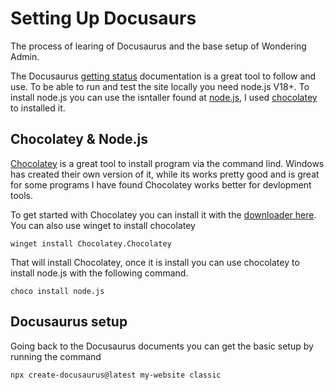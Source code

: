 # Setting Up Docusaurs
The process of learing of Docusaurus and the base setup of Wondering Admin. 

<!--intro-->

The Docusaurus [getting status](https://docusaurus.io/docs/installation) documentation is a great tool to follow and use. To be able to run and test the site locally you need node.js V18+. To install node.js you can use the isntaller found at [node.js](https://nodejs.org/en/download/package-manager), I used [chocolatey](https://chocolatey.org/install) to installed it. 

## Chocolatey & Node.js
[Chocolatey](https://chocolatey.org/) is a great tool to install program via the command lind. Windows has created their own version of it, while its works pretty good and is great for some programs I have found Chocolatey works better for devlopment tools.

To get started with Chocolatey you can install it with the [downloader here](https://chocolatey.org/install#generic). You can also use winget to install chocolatey 
```
winget install Chocolatey.Chocolatey
```
That will install Chocolatey, once it is install you can use chocolatey to install node.js with the following command. 
```
choco install node.js
```

## Docusaurus setup

Going back to the Docusaurus documents you can get the basic setup by running the command 
```
npx create-docusaurus@latest my-website classic
```
